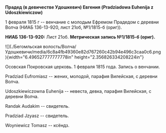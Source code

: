 **Прадед (в девичестве Удошкевич) Евгения (Pradziadowa Euhenija z
Udoszkiewiczow)**

1 февраля 1815 г -- венчание с молодым Ефремом Прадедом с деревни Волча
(НИАБ 136-13-920, лист 21об, №1/1815-б (ориг)).

**НИАБ 136-13-920:** Лист 21об. **Метрическая запись №1/1815-б (ориг).**

![](./Бегомльская волость/Волча/Удошкевичи/media/6c8a4fb49360e82d767260c42b94e496c3caa0c6.png){width="6.496527777777778in"
height="2.356826334208224in"}

Осовская Покровская церковь. 1 февраля 1815 года. Запись о венчании.

Pradziad Eufromiasz -- жених, молодой, парафия Вилейская, с деревни
Волча.

Udoszkiewiczowna Euhenija -- невеста, девка, парафия Вилейская, с
деревни Волча.

Randak Audakim -- свидетель.

Pradziad Jzyasz -- свидетель.

Woyniewicz Tomasz -- ксёндз.
